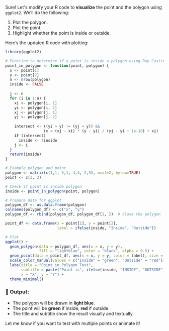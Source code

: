 Sure! Let's modify your R code to **visualize** the point and the polygon using `ggplot2`. We’ll do the following:

1. Plot the polygon.
2. Plot the point.
3. Highlight whether the point is inside or outside.

Here’s the updated R code with plotting:

```r
library(ggplot2)

# Function to determine if a point is inside a polygon using Ray Casting
point_in_polygon <- function(point, polygon) {
  x <- point[1]
  y <- point[2]
  n <- nrow(polygon)
  inside <- FALSE
  
  j <- n
  for (i in 1:n) {
    xi <- polygon[i, 1]
    yi <- polygon[i, 2]
    xj <- polygon[j, 1]
    yj <- polygon[j, 2]
    
    intersect <- ((yi > y) != (yj > y)) &&
                 (x < (xj - xi) * (y - yi) / (yj - yi + 1e-10) + xi)
    if (intersect)
      inside <- !inside
    j <- i
  }
  return(inside)
}

# Example polygon and point
polygon <- matrix(c(1,1, 5,1, 4,4, 2,5), ncol=2, byrow=TRUE)
point <- c(3, 3)

# Check if point is inside polygon
inside <- point_in_polygon(point, polygon)

# Prepare data for ggplot
polygon_df <- as.data.frame(polygon)
colnames(polygon_df) <- c("x", "y")
polygon_df <- rbind(polygon_df, polygon_df[1, ])  # Close the polygon

point_df <- data.frame(x = point[1], y = point[2], 
                       label = ifelse(inside, "Inside", "Outside"))

# Plot
ggplot() +
  geom_polygon(data = polygon_df, aes(x = x, y = y), 
               fill = "lightblue", color = "black", alpha = 0.5) +
  geom_point(data = point_df, aes(x = x, y = y, color = label), size = 4) +
  scale_color_manual(values = c("Inside" = "green", "Outside" = "red")) +
  labs(title = "Point in Polygon Test",
       subtitle = paste("Point is", ifelse(inside, "INSIDE", "OUTSIDE"), "the polygon"),
       x = "X", y = "Y") +
  theme_minimal()
```

### 🧾 Output:
- The polygon will be drawn in **light blue**.
- The point will be **green** if inside, **red** if outside.
- The title and subtitle show the result visually and textually.

Let me know if you want to test with multiple points or animate it!
